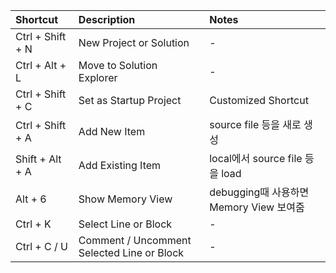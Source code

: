 | Shortcut                 | Description                                        | Notes                                           |
| :----------------------- | :------------------------------------------------- | :---------------------------------------------- |
| Ctrl  + Shift + N        | New Project or Solution                            | -                                               |
| Ctrl  + Alt   + L        | Move to Solution Explorer                          | -                                               |
| Ctrl  + Shift + C        | Set as Startup Project                             | Customized Shortcut                             |
| Ctrl  + Shift + A        | Add New Item                                       | source file 등을 새로 생성                       |
| Shift + Alt   + A        | Add Existing Item                                  | local에서 source file 등을 load                 |
| Alt   + 6                | Show Memory View                                   | debugging때 사용하면 Memory View 보여줌          |
| Ctrl  + K                | Select Line or Block                               | -                                               |
| Ctrl  + C / U            | Comment / Uncomment Selected Line or Block         | -                                               |
